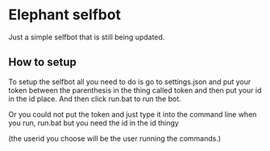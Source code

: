 # Elephant selfbot

Just a simple selfbot that is still being updated.

## How to setup

To setup the selfbot all you need to do is go to settings.json 
and put your token between the parenthesis in the thing called token
and then put your id in the id place. And then click run.bat to run the bot.

Or you could not put the token and just type it into the command line when you run, run.bat but you need the id in the id thingy

(the userid you choose will be the user running the commands.)